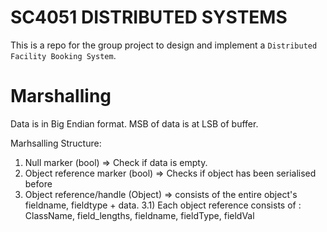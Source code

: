 # SC4051 DISTRIBUTED SYSTEMS

This is a repo for the group project to design and implement a `Distributed Facility Booking System`.

# Marshalling

Data is in Big Endian format. MSB of data is at LSB of buffer.

Marhsalling Structure:

1. Null marker (bool) => Check if data is empty.
2. Object reference marker (bool) => Checks if object has been serialised before
3. Object reference/handle (Object) => consists of the entire object's fieldname, fieldtype + data.
   3.1) Each object reference consists of : ClassName, field_lengths, fieldname, fieldType, fieldVal
